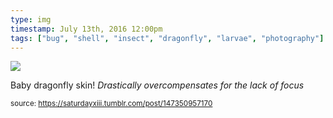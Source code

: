 ```yaml
---
type: img
timestamp: July 13th, 2016 12:00pm
tags: ["bug", "shell", "insect", "dragonfly", "larvae", "photography"]
---
```

<img src="https://saturdayxiii.github.io/media/147350957170.jpg"/>

Baby dragonfly skin!
*Drastically overcompensates for the lack of focus*
 
      
      
  
<small>source: https://saturdayxiii.tumblr.com/post/147350957170</small>